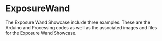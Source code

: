 # ExposureWand
The Exposure Wand Showcase include three examples. These are the Arduino and Processing codes as well as the associated images and files for the Exposure Wand Showcase.
